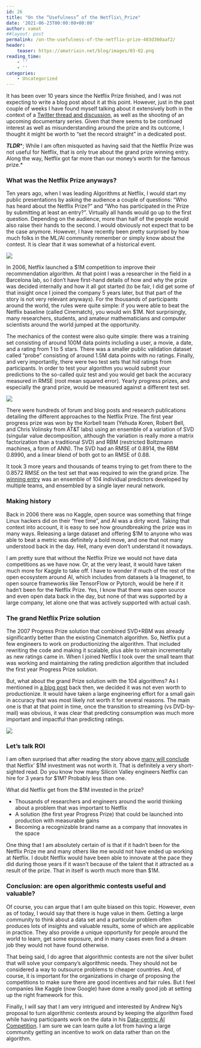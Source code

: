 ```yaml
---
id: 26
title: "On the “Usefulness” of the Netflix\_Prize"
date: '2021-06-23T00:00:00+00:00'
author: xamat
##layout: post
permalink: /on-the-usefulness-of-the-netflix-prize-403d360aaf2/
header:
    teaser: https://amatriain.net/blog/images/03-02.png
reading_time:
    - ''
    - ''
categories:
    - Uncategorized
---
```


It has been over 10 years since the Netflix Prize finished, and I was not expecting to write a blog post about it at this point. However, just in the past couple of weeks I have found myself talking about it extensively both in the context of a [Twitter thread and discussion](https://twitter.com/skyetetra/status/1405243698888118274?s=20), as well as the shooting of an upcoming documentary series. Given that there seems to be continued interest as well as misunderstanding around the prize and its outcome, I thought it might be worth to “set the record straight” in a dedicated post.

***TLDR****; While I am often misquoted as having said that the Netflix Prize was not useful for Netflix, that is only true about the grand prize winning entry. Along the way, Netflix got far more than our money’s worth for the famous prize.*

### **What was the Netflix Prize anyways?**

Ten years ago, when I was leading Algorithms at Netflix, I would start my public presentations by asking the audience a couple of questions: “Who has heard about the Netflix Prize?” and “Who has participated in the Prize by submitting at least an entry?”. Virtually all hands would go up to the first question. Depending on the audience, more than half of the people would also raise their hands to the second. I would obviously not expect that to be the case anymore. However, I have recently been pretty surprised by how much folks in the ML/AI community remember or simply know about the contest. It is clear that it was somewhat of a historical event.

![](/blog/images/03-01.png)
    
In 2006, Netflix launched a $1M competition to improve their recommendation algorithm. At that point I was a researcher in the field in a Barcelona lab, so I don’t have first-hand details of how and why the prize was decided internally and how it all got started (to be fair, I did get some of that insight once I joined the company 5 years later, but that part of the story is not very relevant anyways). For the thousands of participants around the world, the rules were quite simple: if you were able to beat the Netflix baseline (called Cinematch), you would win $1M. Not surprisingly, many researchers, students, and amateur mathematicians and computer scientists around the world jumped at the opportunity.

The mechanics of the contest were also quite simple: there was a training set consisting of around 100M data points including a user, a movie, a date, and a rating from 1 to 5 stars. There was a smaller public validation dataset called “probe” consisting of around 1.5M data points with no ratings. Finally, and very importantly, there were two test sets that hid ratings from participants. In order to test your algorithm you would submit your predictions to the so-called quiz test and you would get back the accuracy measured in RMSE (root mean squared error). Yearly progress prizes, and especially the grand prize, would be measured against a different test set.

![](/blog/images/03-02.png)

There were hundreds of forum and blog posts and research publications detailing the different approaches to the Netflix Prize. The first year progress prize was won by the Korbell team (Yehuda Koren, Robert Bell, and Chris Volinsky from AT&amp;T labs) using an ensemble of a variation of SVD (singular value decomposition, although the variation is really more a matrix factorization than a traditional SVD) and RBM (restricted Boltzmann machines, a form of ANN). The SVD had an RMSE of 0.8914, the RBM 0.8990, and a linear blend of both got to an RMSE of 0.88.

It took 3 more years and thousands of teams trying to get from there to the 0.8572 RMSE on the test set that was required to win the grand prize. The [winning entry](https://www.wired.com/2009/09/how-the-netflix-prize-was-won/) was an ensemble of 104 individual predictors developed by multiple teams, and ensembled by a single layer neural network.

### **Making history**

Back in 2006 there was no Kaggle, open source was something that fringe Linux hackers did on their “free time”, and AI was a dirty word. Taking that context into account, it is easy to see how groundbreaking the prize was in many ways. Releasing a large dataset and offering $1M to anyone who was able to beat a metric was definitely a bold move, and one that not many understood back in the day. Hell, many even don’t understand it nowadays.

I am pretty sure that without the Netflix Prize we would not have data competitions as we have now. Or, at the very least, it would have taken much more for Kaggle to take off. I have to wonder if much of the rest of the open ecosystem around AI, which includes from datasets à la Imagenet, to open source frameworks like TensorFlow or Pytorch, would be here if it hadn’t been for the Netflix Prize. Yes, I know that there was open source and even open data back in the day, but none of that was supported by a large company, let alone one that was actively supported with actual cash.

### **The grand Netflix Prize solution**

The 2007 Progress Prize solution that combined SVD+RBM was already significantly better than the existing Cinematch algorithm. So, Netflix put a few engineers to work on productionizing the algorithm. That included rewriting the code and making it scalable, plus able to retrain incrementally as new ratings came in. When I joined Netflix I took over the small team that was working and maintaining the rating prediction algorithm that included the first year Progress Prize solution.

But, what about the grand Prize solution with the 104 algorithms? As I mentioned in [a blog post](https://netflixtechblog.com/netflix-recommendations-beyond-the-5-stars-part-1-55838468f429) back then, we decided it was not even worth to productionize. It would have taken a large engineering effort for a small gain in accuracy that was most likely not worth it for several reasons. The main one is that at that point in time, once the transition to streaming (vs DVD-by-mail) was obvious, it was clear that predicting consumption was much more important and impactful than predicting ratings.

![](/blog/images/03-03.png)

### **Let’s talk ROI**

I am often surprised that after reading the story above [many will conclude](https://www.wired.com/2012/04/netflix-prize-costs/) that Netflix’ $1M investment was not worth it. That is definitely a very short-sighted read. Do you know how many Silicon Valley engineers Netflix can hire for 3 years for $1M? Probably less than one.

What did Netflix get from the $1M invested in the prize?

- Thousands of researchers and engineers around the world thinking about a problem that was important to Netflix
- A solution (the first year Progress Prize) that could be launched into production with measurable gains
- Becoming a recognizable brand name as a company that innovates in the space

One thing that I am absolutely certain of is that if it hadn’t been for the Netflix Prize me and many others like me would not have ended up working at Netflix. I doubt Netflix would have been able to innovate at the pace they did during those years if it wasn’t because of the talent that it attracted as a result of the prize. That in itself is worth much more than $1M.

### **Conclusion: are open algorithmic contests useful and valuable?**

Of course, you can argue that I am quite biased on this topic. However, even as of today, I would say that there is huge value in them. Getting a large community to think about a data set and a particular problem often produces lots of insights and valuable results, some of which are applicable in practice. They also provide a unique opportunity for people around the world to learn, get some exposure, and in many cases even find a dream job they would not have found otherwise.

That being said, I do agree that algorithmic contests are not the silver bullet that will solve your company’s algorithmic needs. They should not be considered a way to outsource problems to cheaper countries. And, of course, it is important for the organizations in charge of proposing the competitions to make sure there are good incentives and fair rules. But I feel companies like Kaggle (now Google) have done a really good job at setting up the right framework for this.

Finally, I will say that I am very intrigued and interested by Andrew Ng’s proposal to turn algorithmic contests around by keeping the algorithm fixed while having participants work on the data in his [Data-centric AI Competition](https://https-deeplearning-ai.github.io/data-centric-comp/). I am sure we can learn quite a lot from having a large community getting an incentive to work on data rather than on the algorithm.
